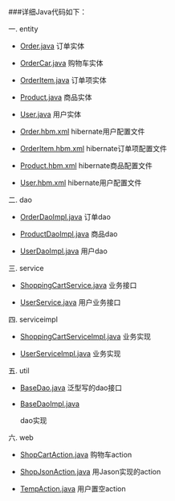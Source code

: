 ###详细Java代码如下：



一. entity

- 	[Order.java](entity/Order.java)
	订单实体

- 	[OrderCar.java](entity/OrderCar.java)
	购物车实体

- 	[OrderItem.java](entity/OrderItem.java)
	订单项实体

- 	[Product.java](entity/Product.java)
	商品实体

- 	[User.java](entity/User.java)
	用户实体

- 	[Order.hbm.xml](entity/Order.hbm.xml)
	hibernate用户配置文件

- 	[OrderItem.hbm.xml](entity/OrderItem.hbm.xml)
	hibernate订单项配置文件

- 	[Product.hbm.xml](entity/Product.hbm.xml)
	hibernate商品配置文件
- 	[User.hbm.xml](entity/User.hbm.xml)
	hibernate用户配置文件
    
二. dao

- 	[OrderDaoImpl.java](dao/OrderDaoImpl.java)
	订单dao

- 	[ProductDaoImpl.java](dao/ProductDaoImpl.java)
	商品dao

- 	[UserDaoImpl.java](dao/UserDaoImpl.java)
	用户dao
    
三. service
- 	[ShoppingCartService.java](service/ShoppingCartService.java)
	业务接口

- 	[UserService.java](service/UserService.java)
	用户业务接口
    
四. serviceimpl

- 	[ShoppingCartServiceImpl.java](impl/ShoppingCartServiceImpl.java)
	业务实现

- 	[UserServiceImpl.java](impl/UserServiceImpl.java)
	业务实现
    
五. util

- 	[BaseDao.java](util/BaseDao.java)
	泛型写的dao接口
- 	[BaseDaoImpl.java](util/BaseDaoImpl.java)

	dao实现
    
六. web

- 	[ShopCartAction.java](web/ShopCartAction.java)
	购物车action
    
- 	[ShopJsonAction.java](web/ShopJsonAction.java)
	用Jason实现的action

- 	[TempAction.java](web/TempAction.java)
	用户置空action


